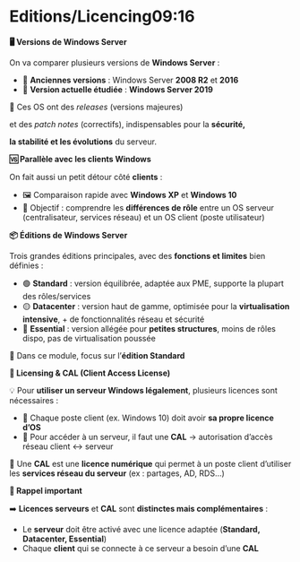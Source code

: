 # Editions/Licencing09:16

**🖥️ Versions de Windows Server**

On va comparer plusieurs versions de **Windows Server** :

- 🌱 **Anciennes versions** : Windows Server **2008 R2** et **2016**
- 🌳 **Version actuelle étudiée** : **Windows Server 2019**

📌 Ces OS ont des *releases* (versions majeures)

et des *patch notes* (correctifs), indispensables pour la **sécurité,**

**la stabilité et les évolutions** du serveur.



**🆚 Parallèle avec les clients Windows**

On fait aussi un petit détour côté **clients** :

- 🖼️ Comparaison rapide avec **Windows XP** et **Windows 10**
- 🎯 Objectif : comprendre les **différences de rôle** entre un OS serveur (centralisateur, services réseau) et un OS client (poste utilisateur)



**📦 Éditions de Windows Server**

Trois grandes éditions principales, avec des **fonctions et limites** bien définies :

- 🟢 **Standard** : version équilibrée, adaptée aux PME, supporte la plupart des rôles/services
- 🟡 **Datacenter** : version haut de gamme, optimisée pour la **virtualisation intensive**, + de fonctionnalités réseau et sécurité
- 🔴 **Essential** : version allégée pour **petites structures**, moins de rôles dispo, pas de virtualisation poussée

🎯 Dans ce module, focus sur l’**édition Standard**



**🧾 Licensing & CAL (Client Access License)**

💡 Pour **utiliser un serveur Windows légalement**, plusieurs licences sont nécessaires :

- 🪪 Chaque poste client (ex. Windows 10) doit avoir **sa propre licence d’OS**
- 🔑 Pour accéder à un serveur, il faut une **CAL** → autorisation d’accès réseau client ↔ serveur

📌 Une **CAL** est une **licence numérique** qui permet à un poste client d’utiliser les **services réseau du serveur** (ex : partages, AD, RDS…)



**🔁 Rappel important**

➡️ **Licences serveurs** et **CAL** sont **distinctes mais complémentaires** :

- Le **serveur** doit être activé avec une licence adaptée (**Standard, Datacenter, Essential**)
- Chaque **client** qui se connecte à ce serveur a besoin d’une **CAL**

